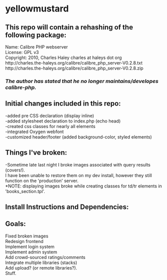 <h1>yellowmustard</h1>


<h2>This repo will contain a rehashing of the following package:</h2>

<p>
Name:  	 Calibre PHP webserver<br>
License:	 GPL v3<br>
Copyright:	 2010, Charles Haley  charles at haleys dot org<br>
http://charles.the-haleys.org/calibre/calibre_php_server-V0.2.8.txt<br>
http://charles.the-haleys.org/calibre/calibre_php_server-V0.2.8.zip<br>
</p>

<h3><i>The author has stated that he no longer maintains/developes calibre-php.</i></h3>

<h2>
Initial changes included in this repo:
</h2>
-added pre CSS declaration (display inline)<br>
-added stylesheet declaration to index.php (echo head)<br>
-created css classes for nearly all elements<br>
-integrated Oxygen webfont<br>
-customized header/footer (added background-color, styled elements)<br>

<h2>
Things I've broken:
</h2>
<p>
-Sometime late last night I broke images associated with query results (covers!).<br>
I have been unable to restore them on my dev install, however they still function on the 'production' server.
<br>*NOTE: displaying images broke while creating classes for td/tr elements in 'books_section.tpl'.
</p>
<h2>
Install Instructions and Dependencies: 
</h2>
<pSee INSTALL.</p>
<h2>
Goals:
</h2>
Fixed broken images<br>
Redesign frontend<br>
Implement login system<br>
Implement admin system<br>
Add crowd-sourced ratings/comments<br>
Integrate multiple libraries (stacks)<br>
Add upload? (or remote libraries?).<br>
Stuff.<br>

